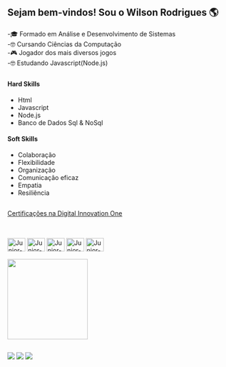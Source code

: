 ## Sejam bem-vindos! Sou o Wilson Rodrigues  🌎 


-🎓 Formado em Análise e Desenvolvimento de Sistemas </br>
-🤓 Cursando Ciências da Computação </br>
-🎮 Jogador dos mais diversos jogos </br>
-🤓 Estudando Javascript(Node.js)

##

<div>
     <div>
      <h4>Hard Skills</h4>
      <ul>
        <li>Html</li>
        <li>Javascript</li>
        <li>Node.js</li>
        <li>Banco de Dados Sql & NoSql</li>
      </ul>
    </div>
    <div>
      <h4>Soft Skills</h4>
      <ul>
        <li>Colaboração</li>
        <li>Flexibilidade</li>
        <li>Organização</li>
        <li>Comunicação eficaz</li>
        <li>Empatia</li>
        <li>Resiliência</li>
      </ul>
    </div>
  </div>

##

<div>
  <a href="https://web.dio.me/users/wilson_rrodrigues?tab=achievements">Certificações na Digital Innovation One</a>
</div>

##

<div style="display: inline_block"><br>
  <img align="center" alt="Junior-Js" height="30" width="40" src="https://cdn.jsdelivr.net/gh/devicons/devicon/icons/javascript/javascript-original.svg"> 
  <img align="center" alt="Junior-Html" height="30" width="40" src="https://cdn.jsdelivr.net/gh/devicons/devicon/icons/html5/html5-original.svg">
  <img align="center" alt="Junior-Css" height="30" width="40" src="https://cdn.jsdelivr.net/gh/devicons/devicon/icons/css3/css3-original.svg">
  <img align="center" alt="Junior-Node" height="30" width="40" src="https://cdn.jsdelivr.net/gh/devicons/devicon/icons/nodejs/nodejs-original-wordmark.svg">
  <img align="center" alt="Junior-React" height="30" width="40" src="https://cdn.jsdelivr.net/gh/devicons/devicon/icons/react/react-original.svg">
</div> </br>
<div>
  <a href="https://github.com/wilsonrrodrigues">
  <img height="180em" src="https://github-readme-stats.vercel.app/api/top-langs/?username=wilsonrrodrigues&langs_count=8&theme=gruvbox"
</div>
    
##
    
<div>
  <a href="https://www.instagram.com/wilson.rrodrigues/" target="_blank"><img src="https://img.shields.io/badge/Instagram-E4405F?style=for-the-badge&logo=instagram&logoColor=white" target="_blank"></a>
  <a href="https://www.linkedin.com/in/wilson-rodrigues-2a569b122/" target="_blank"><img src="https://img.shields.io/badge/LinkedIn-0077B5?style=for-the-badge&logo=linkedin&logoColor=white" target="_blank"></a> 
  <a href="https://www.facebook.com/wilson.rodrigues25/" target="_blank"><img src="https://img.shields.io/badge/Facebook-1877F2?style=for-the-badge&logo=facebook&logoColor=white" target="_blank"></a>
</div>
